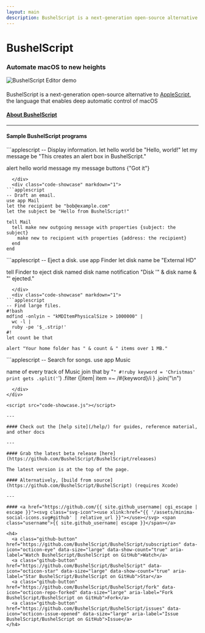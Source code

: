 ```yaml
---
layout: main
description: BushelScript is a next-generation open-source alternative to AppleScript.
---
```


# BushelScript

### Automate macOS to new heights

<img src="assets/editor-demo.gif" alt="BushelScript Editor demo" class="editor-demo">

<h4 style="font-weight: normal">
  <p>BushelScript is a next-generation open-source alternative to <a href="https://en.wikipedia.org/wiki/AppleScript">AppleScript</a>,<br>
  the language that enables deep automatic control of macOS</p>
</h4>

#### [About BushelScript](/about/)

---

#### Sample BushelScript programs

<div class="code-showcase-container" markdown="1">
  <div class="code-showcase" style="display: block;" markdown="1">
```applescript
-- Display information.
let hello world be "Hello, world!"
let my message be "This creates an alert box in BushelScript."

alert hello world message my message buttons {"Got it"}
```
  </div>
  <div class="code-showcase" markdown="1">
```applescript
-- Draft an email.
use app Mail
let the recipient be "bob@example.com"
let the subject be "Hello from BushelScript!"

tell Mail
  tell make new outgoing message with properties {subject: the subject}
    make new to recipient with properties {address: the recipient}
  end
end
```
  </div>
  <div class="code-showcase" markdown="1">
```applescript
-- Eject a disk.
use app Finder
let disk name be "External HD"

tell Finder to eject disk named disk name 
notification "Disk '" & disk name & "' ejected."
```
  </div>
  <div class="code-showcase" markdown="1">
```applescript
-- Find large files.
#!bash
mdfind -onlyin ~ "kMDItemPhysicalSize > 1000000" |
  wc -l |
  ruby -pe '$_.strip!'
#!
let count be that

alert "Your home folder has " & count & " items over 1 MB."
```
  </div>
  <div class="code-showcase" markdown="1">
```applescript
-- Search for songs.
use app Music

name of every track of Music
join that by "`"
#!ruby
keyword = 'Christmas'
print gets
  .split('`')
	.filter {|item| item =~ /#{keyword}/i }
  .join("\n")
```
  </div>
</div>

<script src="code-showcase.js"></script>

---

#### Check out the [help site](/help/) for guides, reference material, and other docs

---

#### Grab the latest beta release [here](https://github.com/BushelScript/BushelScript/releases)

The latest version is at the top of the page.

#### Alternatively, [build from source](https://github.com/BushelScript/BushelScript) (requires Xcode)

---

#### <a href="https://github.com/{{ site.github_username| cgi_escape | escape }}"><svg class="svg-icon"><use xlink:href="{{ '/assets/minima-social-icons.svg#github' | relative_url }}"></use></svg> <span class="username">{{ site.github_username| escape }}</span></a>

<h4>
  <a class="github-button" href="https://github.com/BushelScript/BushelScript/subscription" data-icon="octicon-eye" data-size="large" data-show-count="true" aria-label="Watch BushelScript/BushelScript on GitHub">Watch</a>
  <a class="github-button" href="https://github.com/BushelScript/BushelScript" data-icon="octicon-star" data-size="large" data-show-count="true" aria-label="Star BushelScript/BushelScript on GitHub">Star</a>
  <a class="github-button" href="https://github.com/BushelScript/BushelScript/fork" data-icon="octicon-repo-forked" data-size="large" aria-label="Fork BushelScript/BushelScript on GitHub">Fork</a>
  <a class="github-button" href="https://github.com/BushelScript/BushelScript/issues" data-icon="octicon-issue-opened" data-size="large" aria-label="Issue BushelScript/BushelScript on GitHub">Issue</a>
</h4>
